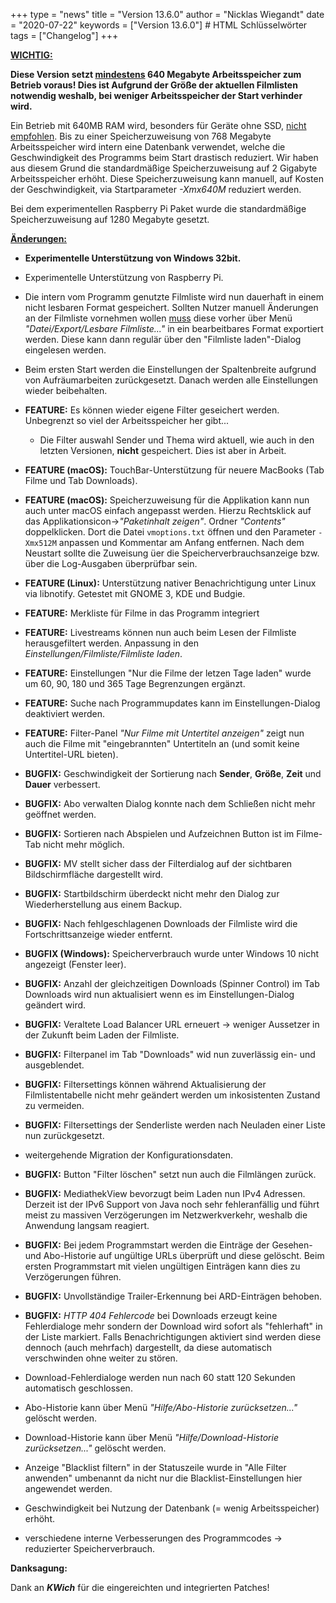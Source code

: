 +++
type = "news"
title = "Version 13.6.0"
author = "Nicklas Wiegandt"
date = "2020-07-22"
keywords = ["Version 13.6.0"] # HTML Schlüsselwörter
tags = ["Changelog"]
+++

<u>**WICHTIG:** </u>

**Diese Version setzt <u>mindestens</u> 640 Megabyte Arbeitsspeicher zum Betrieb voraus! Dies ist Aufgrund der Größe der aktuellen Filmlisten notwendig weshalb, bei weniger Arbeitsspeicher der Start verhinder wird.**

Ein Betrieb mit 640MB RAM wird, besonders für Geräte ohne SSD, <u>nicht empfohlen</u>. Bis zu einer Speicherzuweisung von 768 Megabyte Arbeitsspeicher wird intern eine Datenbank verwendet, welche die Geschwindigkeit des Programms beim Start drastisch reduziert.
Wir haben aus diesem Grund die standardmäßige Speicherzuweisung auf 2 Gigabyte Arbeitsspeicher erhöht. Diese Speicherzuweisung kann manuell, auf Kosten der Geschwindigkeit, via Startparameter *-Xmx640M* reduziert werden.

Bei dem experimentellen Raspberry Pi Paket wurde die standardmäßige Speicherzuweisung auf 1280 Megabyte gesetzt.

**<u>Änderungen:</u>**

* **Experimentelle Unterstützung von Windows 32bit.**
* Experimentelle Unterstützung von Raspberry Pi.
* Die intern vom Programm genutzte Filmliste wird nun dauerhaft in einem nicht lesbaren Format gespeichert. Sollten Nutzer manuell Änderungen an der Filmliste vornehmen wollen <u>muss</u> diese vorher über Menü *"Datei/Export/Lesbare Filmliste..."* in ein bearbeitbares Format exportiert werden. Diese kann dann regulär über den "Filmliste laden"-Dialog eingelesen werden.
* Beim ersten Start werden die Einstellungen der Spaltenbreite aufgrund von Aufräumarbeiten zurückgesetzt. Danach werden alle Einstellungen wieder beibehalten.
* **FEATURE:** Es können wieder eigene Filter geseichert werden. Unbegrenzt so viel der Arbeitsspeicher her gibt...
  
  * Die Filter auswahl Sender und Thema wird aktuell, wie auch in den letzten Versionen, **nicht** gespeichert. Dies ist aber in Arbeit.
* **FEATURE (macOS):** TouchBar-Unterstützung für neuere MacBooks (Tab Filme und Tab Downloads).
* **FEATURE (macOS):** Speicherzuweisung für die Applikation kann nun auch unter macOS einfach angepasst werden. Hierzu Rechtsklick auf das Applikationsicon->*"Paketinhalt zeigen"*. Ordner *"Contents"* doppelklicken. Dort die Datei `vmoptions.txt` öffnen und den Parameter `-Xmx512M` anpassen und Kommentar am Anfang entfernen. Nach dem Neustart sollte die Zuweisung üer die Speicherverbrauchsanzeige bzw. über die Log-Ausgaben überprüfbar sein.
* **FEATURE (Linux):** Unterstützung nativer Benachrichtigung unter Linux via libnotify. Getestet mit GNOME 3, KDE und Budgie.
* **FEATURE:** Merkliste für Filme in das Programm integriert
* **FEATURE:** Livestreams können nun auch beim Lesen der Filmliste herausgefiltert werden. Anpassung in den *Einstellungen/Filmliste/Filmliste laden*.
* **FEATURE:** Einstellungen "Nur die Filme der letzen Tage laden" wurde um 60, 90, 180 und 365 Tage Begrenzungen ergänzt.
* **FEATURE:** Suche nach Programmupdates kann im Einstellungen-Dialog deaktiviert werden.
* **FEATURE:** Filter-Panel *"Nur Filme mit Untertitel anzeigen"* zeigt nun auch die Filme mit "eingebrannten" Untertiteln an (und somit keine Untertitel-URL bieten).
* **BUGFIX:** Geschwindigkeit der Sortierung nach **Sender**, **Größe**, **Zeit** und **Dauer** verbessert.
* **BUGFIX:** Abo verwalten Dialog konnte nach dem Schließen nicht mehr geöffnet werden.
* **BUGFIX:** Sortieren nach Abspielen und Aufzeichnen Button ist im Filme-Tab nicht mehr möglich.
* **BUGFIX:** MV stellt sicher dass der Filterdialog auf der sichtbaren Bildschirmfläche dargestellt wird.
* **BUGFIX:** Startbildschirm überdeckt nicht mehr den Dialog zur Wiederherstellung aus einem Backup.
* **BUGFIX:** Nach fehlgeschlagenen Downloads der Filmliste wird die Fortschrittsanzeige wieder entfernt.
* **BUGFIX (Windows):** Speicherverbrauch wurde unter Windows 10 nicht angezeigt (Fenster leer).
* **BUGFIX:** Anzahl der gleichzeitigen Downloads (Spinner Control) im Tab Downloads wird nun aktualisiert wenn es im Einstellungen-Dialog geändert wird.
* **BUGFIX:** Veraltete Load Balancer URL erneuert -> weniger Aussetzer in der Zukunft beim Laden der Filmliste.
* **BUGFIX:** Filterpanel im Tab "Downloads" wid nun zuverlässig ein- und ausgeblendet.
* **BUGFIX:** Filtersettings können während Aktualisierung der Filmlistentabelle nicht mehr geändert werden um inkosistenten Zustand zu vermeiden.
* **BUGFIX:** Filtersettings der Senderliste werden nach Neuladen einer Liste nun zurückgesetzt.
* weitergehende Migration der Konfigurationsdaten.
* **BUGFIX:** Button "Filter löschen" setzt nun auch die Filmlängen zurück.
* **BUGFIX:** MediathekView bevorzugt beim Laden nun IPv4 Adressen. Derzeit ist der IPv6 Support von Java noch sehr fehleranfällig und führt meist zu massiven Verzögerungen im Netzwerkverkehr, weshalb die Anwendung langsam reagiert.
* **BUGFIX:** Bei jedem Programmstart werden die Einträge der Gesehen- und Abo-Historie auf ungültige URLs überprüft und diese gelöscht. Beim ersten Programmstart mit vielen ungültigen Einträgen kann dies zu Verzögerungen führen.
* **BUGFIX:** Unvollständige Trailer-Erkennung bei ARD-Einträgen behoben.
* **BUGFIX:** *HTTP 404 Fehlercode* bei Downloads erzeugt keine Fehlerdialoge mehr sondern der Download  wird sofort als "fehlerhaft" in der Liste markiert. Falls Benachrichtigungen aktiviert sind werden diese dennoch (auch mehrfach) dargestellt, da diese automatisch verschwinden ohne weiter zu stören.
* Download-Fehlerdialoge werden nun nach 60 statt 120 Sekunden automatisch geschlossen.
* Abo-Historie kann über Menü *"Hilfe/Abo-Historie zurücksetzen..."* gelöscht werden.
* Download-Historie kann über Menü *"Hilfe/Download-Historie zurücksetzen..."* gelöscht werden.
* Anzeige "Blacklist filtern" in der Statuszeile wurde in "Alle Filter anwenden" umbenannt da nicht nur die Blacklist-Einstellungen hier angewendet werden.
* Geschwindigkeit bei Nutzung der Datenbank (= wenig Arbeitsspeicher) erhöht.
* verschiedene interne Verbesserungen des Programmcodes -> reduzierter Speicherverbrauch.

**Danksagung:**

Dank an ***KWich*** für die eingereichten und integrierten Patches!